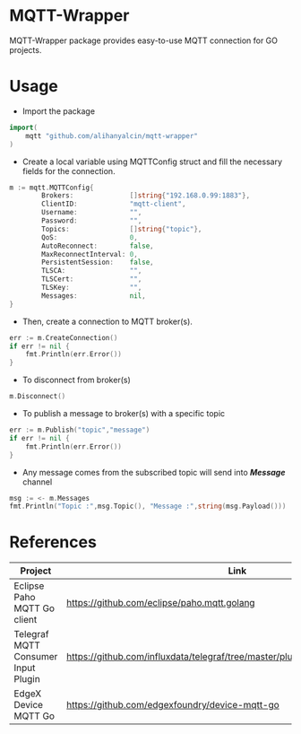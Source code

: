 # MQTT-Wrapper
MQTT-Wrapper package provides easy-to-use MQTT connection for GO projects.

# Usage

* Import the package 
```go
import( 
    mqtt "github.com/alihanyalcin/mqtt-wrapper"
)
```
* Create a local variable using MQTTConfig struct and fill the necessary fields for the connection.
```go
m := mqtt.MQTTConfig{
		Brokers:              []string{"192.168.0.99:1883"},
		ClientID:             "mqtt-client",
		Username:             "",
		Password:             "",
		Topics:               []string{"topic"},
		QoS:                  0,
		AutoReconnect:        false,
		MaxReconnectInterval: 0,
		PersistentSession:    false,
		TLSCA:                "",
		TLSCert:              "",
		TLSKey:               "",
		Messages:             nil,
}
```
* Then, create a connection to MQTT broker(s).
````go
err := m.CreateConnection()
if err != nil {
    fmt.Println(err.Error())
}
````
* To disconnect from broker(s)
````go
m.Disconnect()
````
* To publish a message to broker(s) with a specific topic
````go
err := m.Publish("topic","message")
if err != nil {
	fmt.Println(err.Error())
}
````
* Any message comes from the subscribed topic will send into _**Message**_ channel
````go
msg := <- m.Messages
fmt.Println("Topic :",msg.Topic(), "Message :",string(msg.Payload()))
````

# References
Project | Link
------------ | -------------
Eclipse Paho MQTT Go client | https://github.com/eclipse/paho.mqtt.golang
Telegraf MQTT Consumer Input Plugin | https://github.com/influxdata/telegraf/tree/master/plugins/inputs/mqtt_consumer
EdgeX Device MQTT Go | https://github.com/edgexfoundry/device-mqtt-go
